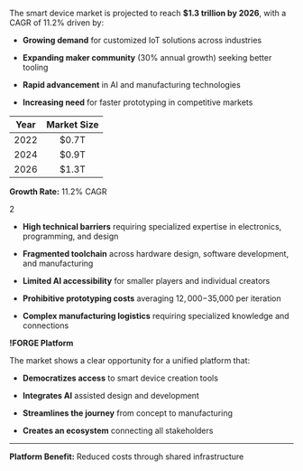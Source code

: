 The smart device market is projected to reach **$1.3 trillion by 2026**, with a CAGR of 11.2% driven by:

  - **Growing demand** for customized IoT solutions across industries

  - **Expanding maker community** (30% annual growth) seeking better tooling

  - **Rapid advancement** in AI and manufacturing technologies

  - **Increasing need** for faster prototyping in competitive markets

| **Year** | **Market Size** |
| :------: | :-------------: |
|   2022   |      $0.7T      |
|   2024   |      $0.9T      |
|   2026   |      $1.3T      |

 **Growth Rate:** 11.2% CAGR

2

  - **High technical barriers** requiring specialized expertise in electronics, programming, and design

  - **Fragmented toolchain** across hardware design, software development, and manufacturing

  - **Limited AI accessibility** for smaller players and individual creators

  - **Prohibitive prototyping costs** averaging $12,000-$35,000 per iteration

  - **Complex manufacturing logistics** requiring specialized knowledge and connections

**\!FORGE Platform**

The market shows a clear opportunity for a unified platform that:

  - **Democratizes access** to smart device creation tools

  - **Integrates AI** assisted design and development



  - **Streamlines the journey** from concept to manufacturing

  - **Creates an ecosystem** connecting all stakeholders



-----



**Platform Benefit:** Reduced costs through shared infrastructure

